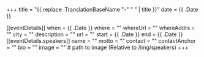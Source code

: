 +++
title =  "{{ replace .TranslationBaseName "-" " " | title }}"
date = {{ .Date }}

[[eventDetails]]
    when = {{ .Date }}
    where = ""
    whereUrl = ""
    whereAddrs = ""
    city = ""
    description = ""
    url = ""
    start = {{ .Date }}
    end = {{ .Date }}
[[eventDetails.speakers]]
    name = ""
    motto = ""
    contact = ""
    contactAnchor = ""
    bio = ""
    image = "" # path to image (Relative to /img/speakers)
+++
